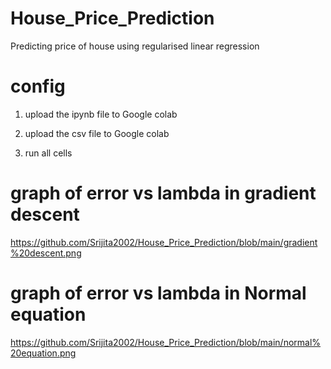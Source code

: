 # House_Price_Prediction
Predicting price of house using regularised linear regression
# config
1. upload the ipynb file to Google colab

2. upload the csv file to Google colab 

3. run all cells
# graph of error vs lambda in gradient descent
https://github.com/Srijita2002/House_Price_Prediction/blob/main/gradient%20descent.png

# graph of error vs lambda in Normal equation
https://github.com/Srijita2002/House_Price_Prediction/blob/main/normal%20equation.png
